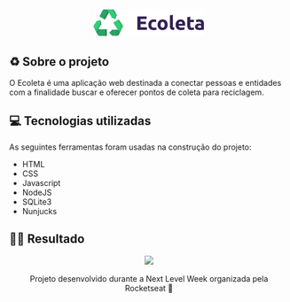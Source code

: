 <h3 align="center">
    <img width="200px" src="https://raw.githubusercontent.com/rafaoliveir/NLW/02b45934768dcc46939b4ce4fa29400e7f0e90ba/public/imagens/logo.svg?token=ANC5AZI3VBFQHLWSCFQK6QC66PPP4">
   

## ♻️ Sobre o projeto
O Ecoleta é uma aplicação web destinada a conectar pessoas e entidades com a finalidade buscar e oferecer pontos de coleta para reciclagem. 



## 💻 Tecnologias utilizadas
As seguintes ferramentas foram usadas na construção do projeto:
- HTML
- CSS
- Javascript
- NodeJS
- SQLite3
- Nunjucks

## ✌🏻 Resultado
<p align="center">
<img width="900px" src="https://raw.githubusercontent.com/rafaoliveir/eco/master/public/imagens/img.png?token=ANC5AZLURLKARHJMVJKR24266POTC"></p>

<p align="center">Projeto desenvolvido durante a Next Level Week organizada pela Rocketseat 🚀</p>
